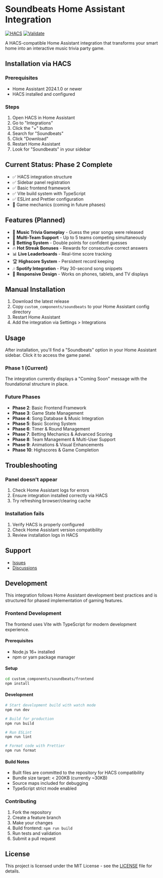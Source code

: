 # Soundbeats Home Assistant Integration

[![HACS](https://img.shields.io/badge/HACS-Default-orange.svg)](https://hacs.xyz)
[![Validate](https://github.com/yourusername/soundbeats-integration/actions/workflows/validate.yml/badge.svg)](https://github.com/yourusername/soundbeats-integration/actions)

A HACS-compatible Home Assistant integration that transforms your smart home into an interactive music trivia party game.

## Installation via HACS

### Prerequisites
- Home Assistant 2024.1.0 or newer
- HACS installed and configured

### Steps
1. Open HACS in Home Assistant
2. Go to "Integrations"
3. Click the "+" button
4. Search for "Soundbeats"
5. Click "Download"
6. Restart Home Assistant
7. Look for "Soundbeats" in your sidebar

## Current Status: Phase 2 Complete
- ✅ HACS integration structure
- ✅ Sidebar panel registration  
- ✅ Basic frontend framework
- ✅ Vite build system with TypeScript
- ✅ ESLint and Prettier configuration
- 🚧 Game mechanics (coming in future phases)

## Features (Planned)

- 🎵 **Music Trivia Gameplay** - Guess the year songs were released
- 👥 **Multi-Team Support** - Up to 5 teams competing simultaneously
- 🎯 **Betting System** - Double points for confident guesses
- 🔥 **Hot Streak Bonuses** - Rewards for consecutive correct answers
- 📊 **Live Leaderboards** - Real-time score tracking
- 🏆 **Highscore System** - Persistent record keeping
- 🎶 **Spotify Integration** - Play 30-second song snippets
- 📱 **Responsive Design** - Works on phones, tablets, and TV displays

## Manual Installation

1. Download the latest release
2. Copy `custom_components/soundbeats` to your Home Assistant config directory
3. Restart Home Assistant
4. Add the integration via Settings > Integrations

## Usage

After installation, you'll find a "Soundbeats" option in your Home Assistant sidebar. Click it to access the game panel.

### Phase 1 (Current)
The integration currently displays a "Coming Soon" message with the foundational structure in place.

### Future Phases
- **Phase 2**: Basic Frontend Framework
- **Phase 3**: Game State Management  
- **Phase 4**: Song Database & Music Integration
- **Phase 5**: Basic Scoring System
- **Phase 6**: Timer & Round Management
- **Phase 7**: Betting Mechanics & Advanced Scoring
- **Phase 8**: Team Management & Multi-User Support
- **Phase 9**: Animations & Visual Enhancements
- **Phase 10**: Highscores & Game Completion

## Troubleshooting

### Panel doesn't appear
1. Check Home Assistant logs for errors
2. Ensure integration installed correctly via HACS
3. Try refreshing browser/clearing cache

### Installation fails
1. Verify HACS is properly configured
2. Check Home Assistant version compatibility
3. Review installation logs in HACS

## Support

- [Issues](https://github.com/yourusername/soundbeats-integration/issues)
- [Discussions](https://github.com/yourusername/soundbeats-integration/discussions)

## Development

This integration follows Home Assistant development best practices and is structured for phased implementation of gaming features.

### Frontend Development

The frontend uses Vite with TypeScript for modern development experience.

#### Prerequisites
- Node.js 16+ installed
- npm or yarn package manager

#### Setup
```bash
cd custom_components/soundbeats/frontend
npm install
```

#### Development
```bash
# Start development build with watch mode
npm run dev

# Build for production
npm run build

# Run ESLint
npm run lint

# Format code with Prettier
npm run format
```

#### Build Notes
- Built files are committed to the repository for HACS compatibility
- Bundle size target: < 200KB (currently ~30KB)
- Source maps included for debugging
- TypeScript strict mode enabled

### Contributing

1. Fork the repository
2. Create a feature branch
3. Make your changes
4. Build frontend: `npm run build`
5. Run tests and validation
6. Submit a pull request

## License

This project is licensed under the MIT License - see the [LICENSE](LICENSE) file for details.